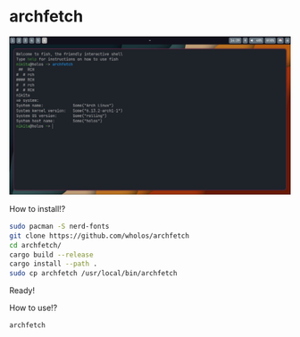 # archfetch
![1 Screen](https://github.com/wholos/archfetch/blob/main/archfetch.png)

How to install!?
``` bash
sudo pacman -S nerd-fonts
git clone https://github.com/wholos/archfetch
cd archfetch/
cargo build --release
cargo install --path .
sudo cp archfetch /usr/local/bin/archfetch
```
Ready!

How to use!?
``` bash
archfetch
```
